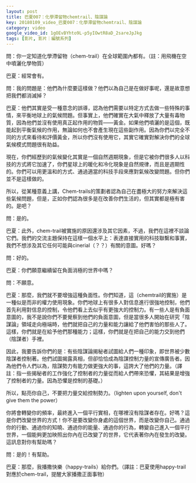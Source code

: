 ```yaml
---
layout: post
title: 巴夏007：化學滯留物chemtrail、陰謀論
key: 20180109_video_巴夏007：化學滯留物chemtrail、陰謀論
category: video
google_video_id: 1gOEvBYhto9L-p5yIOwtR8aD_2sareJpJkg
tags: [影片, 影片｜編號系列]
---
```



問：你一定知道化學滯留物（chem-trail）在全球範圍內都有。（註：用飛機在空中噴灑化學物質）

巴夏：經常會有。

問：我的問題是：他們為什麼要這樣做？他們以為自己是在做好事呢，還是故意想把我們都消滅掉？

巴夏：他們其實是受一種意念的誤導，認為他們需要以特定方式去做一些特殊的事情，來平衡地球上的氣候問題。但事實上，他們確實在大氣中釋放了大量有毒物質，因為他們並沒有使用真正起作用的物質——黃金。如果他們噴灑的是這個，既能起到平衡氣候的作用，無論如何也不會產生現在這些副作用。因為你們以完全不同的方式來看待和評價黃金，所以你們沒有使用它，其實它確實對解決你們的全球氣候模式問題很有助益。

現在，你們經歷到的氣候變化其實是一個自然週期現象，但是它被你們很多人以科技的方式將它加速了，你們星球上的暖化和冷化現象是自然規律，而且是週期性的。你們可以用更溫和的方式、通過適當的科技手段來應對氣候改變問題。但你們並不是這樣做的。

所以，從某種意義上講，Chem-trails的策劃者認為自己在盡極大的努力來解決這些氣候問題，但是，正如你們認為很多是在改善你們生活的，但其實都是極有害的。是吧？

問：是的。

巴夏：此外，chem-trail被實施的原因還涉及其它因素，不過，我們在這裡不談論它們。我們的交流主題保持在這樣一個水平上：表達直接實用的科技聯繫和事實，我們不想涉及其它任何可能與cinerial（？？）有關的意圖。好嗎？

問：好的。

巴夏：你們願意繼續留在負面消極的世界中嗎？

問：不願意。

巴夏：那麼，我們就不要增強這種負面性。你們知道，這（chemtrail的實施）是一種似是而非的權力使用現象。你們地球上有很多人對信息進行很強地控制，他們首先利用對信息的控制，令他們看上去似乎有更強大的控制力。有一些人是有負面意圖的，我不是說你們不要覺察到他們的負面意圖，但是當很多人開始在研究「陰謀論」領域走向極端時，他們就把自己的力量和能力讓給了他們害怕的那些人了。這樣，你們就是在給予他們那種能力；這樣，你們就是在把自己的能力交到他們（陰謀者）手裡。

因此，我要告訴你們的是：有些陰謀論揭秘者試圖給人們一種印象，即世界被少數陰謀者控制著。他們試圖揭露真相，但卻恰恰成為陰謀控制力量的宣傳廣告者。因為他們令人們以為，陰謀勢力有能力做更強大的事，這誇大了他們的力量。（譯註：指一些揭秘者的工作強化了控制者的力量從而給人們帶來恐懼，其結果是增強了控制者的力量。因為恐懼是控制的基礎。）

所以，點亮你自己，不要把力量交給控制勢力。（lighten upon yourself, don't give them the power）

你將會轉變你的頻率，最終進入一個平行實相，在哪裡沒有陰謀者存在。好嗎？這是你們改變世界的方式！你不是要改變你身處的這個世界，而是改變你自己。通過你的行動、通過你的知曉、通過你的能量、通過你的行為，轉變自己進入一個平行世界，一個能夠更加映照出你內在已改變了的世界，它代表著你內在發生的改變。這訊息對你有幫助嗎？

問：是的！有幫助。

巴夏：那麼，我播撒快樂（happy-trails）給你們。（譯註：巴夏使用happy-trail對應於chem-trail，提醒大家播撒正面事物）
